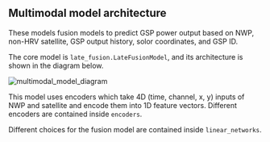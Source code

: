 ## Multimodal model architecture

These models fusion models to predict GSP power output based on NWP, non-HRV satellite, GSP output history, solor coordinates, and GSP ID.

The core model is `late_fusion.LateFusionModel`, and its architecture is shown in the diagram below.

![multimodal_model_diagram](https://github.com/openclimatefix/PVNet/assets/41546094/118393fa-52ec-4bfe-a0a3-268c94c25f1e)

This model uses encoders which take 4D (time, channel, x, y) inputs of NWP and satellite and encode them into 1D feature vectors. Different encoders are contained inside `encoders`.

Different choices for the fusion model are contained inside `linear_networks`.
